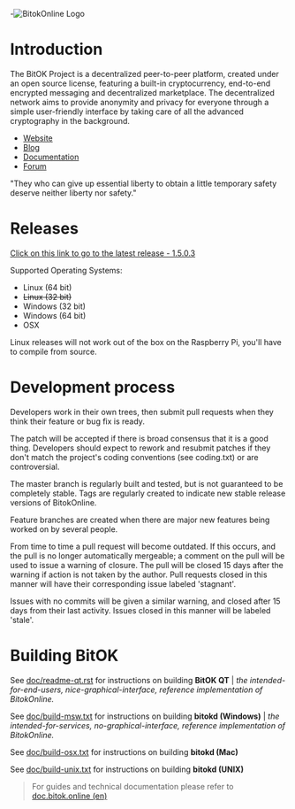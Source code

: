 -![BitokOnline Logo](https://raw.githubusercontent.com/bitokcoin/bitok/master/src/qt/res/images/splash.png)


Introduction
===========================

The BitOK Project  is a decentralized peer-to-peer platform, created under an open source license, featuring a built-in cryptocurrency, end-to-end encrypted messaging and decentralized marketplace. The decentralized network aims to provide anonymity and privacy for everyone through a simple user-friendly interface by taking care of all the advanced cryptography in the background. 

* [Website](https://bitok.online/)
* [Blog](https://blog.bitok.online/)
* [Documentation](https://doc.bitok.online/)
* [Forum](https://talk.bitok.online/)

"They who can give up essential liberty to obtain a little temporary safety deserve neither liberty nor safety." 

Releases
===========================
[Click on this link to go to the latest release - 1.5.0.3](https://github.com/bitokproject/bitok/releases/latest)

Supported Operating Systems:
* Linux (64 bit)
* ~~Linux (32 bit)~~
* Windows (32 bit)
* Windows (64 bit)
* OSX 


Linux releases will not work out of the box on the Raspberry Pi, you'll have to compile from source.

Development process
===========================

Developers work in their own trees, then submit pull requests when
they think their feature or bug fix is ready.

The patch will be accepted if there is broad consensus that it is a
good thing.  Developers should expect to rework and resubmit patches
if they don't match the project's coding conventions (see coding.txt)
or are controversial.

The master branch is regularly built and tested, but is not guaranteed
to be completely stable. Tags are regularly created to indicate new
stable release versions of BitokOnline.

Feature branches are created when there are major new features being
worked on by several people.

From time to time a pull request will become outdated. If this occurs, and
the pull is no longer automatically mergeable; a comment on the pull will
be used to issue a warning of closure. The pull will be closed 15 days
after the warning if action is not taken by the author. Pull requests closed
in this manner will have their corresponding issue labeled 'stagnant'.

Issues with no commits will be given a similar warning, and closed after
15 days from their last activity. Issues closed in this manner will be 
labeled 'stale'.

Building BitOK
===========================

See [doc/readme-qt.rst](https://github.com/bitokproject/bitok/blob/master/doc/readme-qt.rst) for instructions on building **BitOK QT** | *the intended-for-end-users, nice-graphical-interface, reference implementation of BitokOnline.*

See [doc/build-msw.txt](https://github.com/bitokproject/bitok/blob/master/doc/build-msw.txt) for instructions on building **bitokd (Windows)** | *the intended-for-services, no-graphical-interface, reference implementation of BitokOnline.*

See [doc/build-osx.txt](https://github.com/bitokproject/bitok/blob/master/doc/build-osx.txt) for instructions on building **bitokd (Mac)**

See [doc/build-unix.txt](https://github.com/bitokproject/bitok/blob/master/doc/build-unix.txt) for instructions on building **bitokd (UNIX)**


> For guides and technical documentation please refer to [doc.bitok.online (en)](https://bitok.online/en/documentation)
